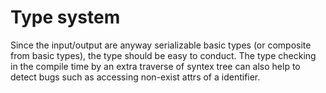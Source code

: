 # Type system

Since the input/output are anyway serializable basic types (or composite from basic types), the type should be easy to conduct.
The type checking in the compile time by an extra traverse of syntex tree can also help to detect bugs such as accessing non-exist attrs of a identifier.

